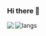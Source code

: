 ### Hi there 👋
<img align="left" src="https://github-readme-stats.vercel.app/api?username=Tumao727&show_icons=true&hide_title=true&theme=dracula" />
<img alt="langs" src="https://github-readme-stats.anuraghazra1.vercel.app/api/top-langs/?username=Tumao727&layout=compact&theme=graywhite">

